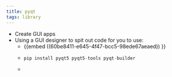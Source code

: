 ```yaml
---
title: pyqt
tags: library
---
```


- Create GUI apps
- Using a GUI designer to spit out code for you to use:
	- {{embed ((60be8411-e645-4f47-bcc5-98ede67aeaed)) }}
	-
	  ```python
	  pip install pyqt5 pyqt5-tools pyqt-builder 
	  ```
	-